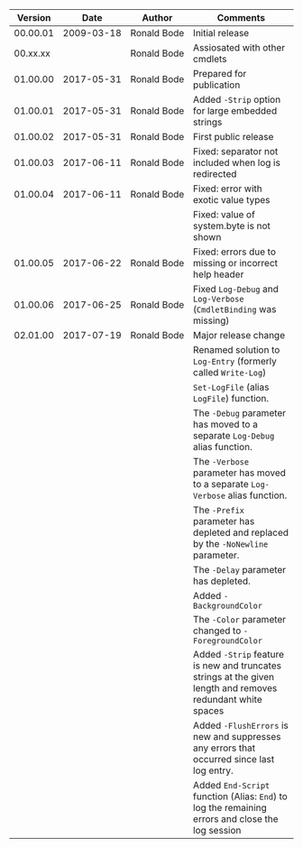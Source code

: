 |Version |Date      |Author      |Comments|
|--------|----------|------------|--------|
|00.00.01|2009-⁠03-⁠18|Ronald Bode |Initial release|
|00.xx.xx|          |Ronald Bode |Assiosated with other cmdlets|
|01.00.00|2017-05-31|Ronald Bode |Prepared for publication|
|01.00.01|2017-05-31|Ronald Bode |Added `-Strip` option for large embedded strings|
|01.00.02|2017-05-31|Ronald Bode |First public release|
|01.00.03|2017-06-11|Ronald Bode |Fixed: separator not included when log is redirected|
|01.00.04|2017-06-11|Ronald Bode |Fixed: error with exotic value types|
|        |          |            |Fixed: value of system.byte is not shown|
|01.00.05|2017-06-22|Ronald Bode |Fixed: errors due to missing or incorrect help header|
|01.00.06|2017-06-25|Ronald Bode |Fixed `Log-Debug` and `Log-Verbose` (`CmdletBinding` was missing)|
|02.01.00|2017-07-19|Ronald Bode |Major release change|
|        |          |            |Renamed solution to `Log-Entry` (formerly called `Write-Log`)|
|        |          |            |`Set-LogFile` (alias `LogFile`) function.|
|        |          |            |The `-Debug` parameter has moved to a separate `Log-Debug` alias function.|
|        |          |            |The `-Verbose` parameter has moved to a separate `Log-Verbose` alias function.|
|        |          |            |The `-Prefix` parameter has depleted and replaced by the `-NoNewline` parameter.|
|        |          |            |The `-Delay` parameter has depleted.|
|        |          |            |Added `-BackgroundColor`|
|        |          |            |The `-Color` parameter changed to `-ForegroundColor`|
|        |          |            |Added `-Strip` feature is new and truncates strings at the given length and removes redundant white spaces|
|        |          |            |Added `-FlushErrors` is new and suppresses any errors that occurred since last log entry.|
|        |          |            |Added `End-Script` function (Alias: `End`) to log the remaining errors and close the log session|
